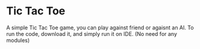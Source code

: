 # Tic Tac Toe
A simple Tic Tac Toe game, you can play against friend or agaisnt an AI.
To run the code, download it, and simply run it on IDE. (No need for any modules)